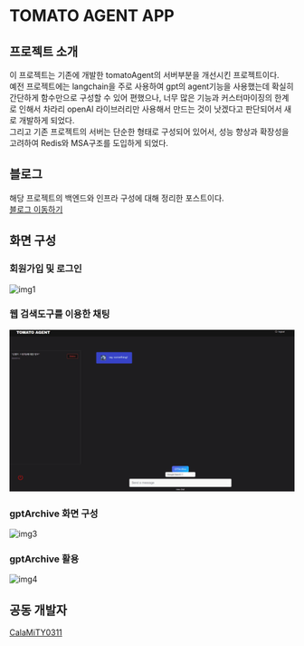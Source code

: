 # TOMATO AGENT APP 

## 프로젝트 소개  
이 프로젝트는 기존에 개발한 tomatoAgent의 서버부분을 개선시킨 프로젝트이다.  
예전 프로젝트에는 langchain을 주로 사용하여 gpt의 agent기능을 사용했는데 확실히 간단하게 함수만으로 구성할 수 있어 편했으나, 너무 많은 기능과 커스터마이징의 한계로 인해서 차라리 openAI 라이브러리만 사용해서 만드는 것이 낫겠다고 판단되어서 새로 개발하게 되었다.  
그리고 기존 프로젝트의 서버는 단순한 형태로 구성되어 있어서, 성능 향상과 확장성을 고려하여 Redis와 MSA구조를 도입하게 되었다.  

## 블로그  
해당 프로젝트의 백엔드와 인프라 구성에 대해 정리한 포스트이다.  
[블로그 이동하기](https://wsportfolio.vercel.app/blog/post_1)  

## 화면 구성  
### 회원가입 및 로그인  
![img1](https://github.com/Oldentomato/tomatoAgentApp/blob/main/readme/Animation4.gif?raw=true)  
### 웹 검색도구를 이용한 채팅  
![img2](https://github.com/Oldentomato/tomatoAgentApp/blob/main/readme/Animation.gif?raw=true)  
### gptArchive 화면 구성  
![img3](https://github.com/Oldentomato/tomatoAgentApp/blob/main/readme/Animation2.gif?raw=true)  
### gptArchive 활용  
![img4](https://github.com/Oldentomato/tomatoAgentApp/blob/main/readme/Animation3.gif?raw=true)  

## 공동 개발자  
[CalaMiTY0311](https://github.com/CalaMiTY0311)
